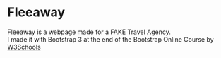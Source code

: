 # Fleeaway
Fleeaway is a webpage made for a FAKE Travel Agency.<br/>
I made it with Bootstrap 3 at the end of the Bootstrap Online Course by <a href="www.w3schools.com">W3Schools</a><br/>
